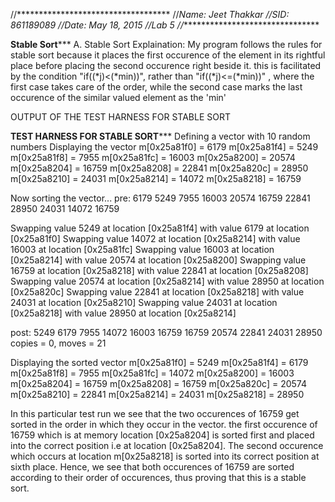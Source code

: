//***********************************
//*Name: Jeet Thakkar
//*SID: 861189089
//*Date: May 18, 2015
//*Lab 5
//***********************************



************Stable Sort***************
A.
Stable Sort Explaination: My program follows the rules for stable sort because
it places the first occurence of the element in its rightful place before placing
the second occurence right beside it. this is facilitated by the condition 
"if((*j)<(*min))", rather than "if((*j)<=(*min))" , where the first case takes care 
of the order, while the second case marks the last occurence of the similar
valued element as the 'min'



OUTPUT OF THE TEST HARNESS FOR STABLE SORT


**********TEST HARNESS FOR STABLE SORT*************
Defining a vector with 10 random numbers
Displaying the vector
m[0x25a81f0] = 6179
m[0x25a81f4] = 5249
m[0x25a81f8] = 7955
m[0x25a81fc] = 16003
m[0x25a8200] = 20574
m[0x25a8204] = 16759
m[0x25a8208] = 22841
m[0x25a820c] = 28950
m[0x25a8210] = 24031
m[0x25a8214] = 14072
m[0x25a8218] = 16759

Now sorting the vector...
pre:    6179 5249 7955 16003 20574 16759 22841 28950 24031 14072 16759 

Swapping value 5249 at location [0x25a81f4] with value 6179 at location [0x25a81f0] 
Swapping value 14072 at location [0x25a8214] with value 16003 at location [0x25a81fc] 
Swapping value 16003 at location [0x25a8214] with value 20574 at location [0x25a8200] 
Swapping value 16759 at location [0x25a8218] with value 22841 at location [0x25a8208] 
Swapping value 20574 at location [0x25a8214] with value 28950 at location [0x25a820c] 
Swapping value 22841 at location [0x25a8218] with value 24031 at location [0x25a8210] 
Swapping value 24031 at location [0x25a8218] with value 28950 at location [0x25a8214] 


post:   5249 6179 7955 14072 16003 16759 16759 20574 22841 24031 28950 
copies = 0, moves = 21

Displaying the sorted vector
m[0x25a81f0] = 5249
m[0x25a81f4] = 6179
m[0x25a81f8] = 7955
m[0x25a81fc] = 14072
m[0x25a8200] = 16003
m[0x25a8204] = 16759
m[0x25a8208] = 16759
m[0x25a820c] = 20574
m[0x25a8210] = 22841
m[0x25a8214] = 24031
m[0x25a8218] = 28950


In this particular test run we see that the two occurences of 16759 get sorted in 
the order in which they occur in the vector. the first occurence of 16759 which is
at memory location [0x25a8204] is sorted first and placed into the correct 
position i.e at location [0x25a8204]. The second occurence which occurs at 
location  m[0x25a8218] is  sorted into its correct position at sixth place. 
Hence, we see that both occurences of 16759 are sorted according to their order
of occurences, thus proving that this is a stable sort.



